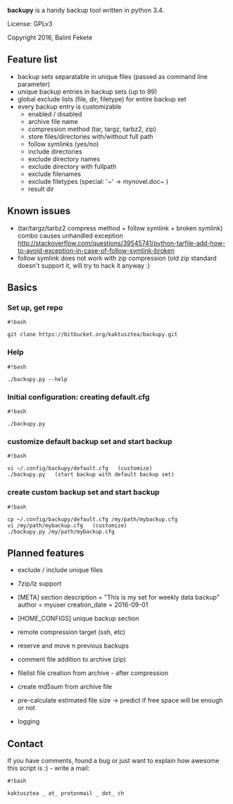 **backupy** is a handy backup tool written in python 3.4.

License: GPLv3

Copyright 2016, Balint Fekete

## Feature list ##

* backup sets separatable in unique files (passed as command line parameter)
* unique backup entries in backup sets (up to 99)
* global exclude lists (file, dir, filetype) for entire backup set
* every backup entry is customizable
    * enabled / disabled
    * archive file name
    * compression method (tar, targz, tarbz2, zip)
    * store files/directories with/without full path
    * follow symlinks (yes/no)
    * include directories
    * exclude directory names
    * exclude directory with fullpath
    * exclude filenames
    * exclude filetypes (special: '~'  →  mynovel.doc~ )
    * result dir

## Known issues ##
* (tar/targz/tarbz2 compress method + follow symlink + broken symlink) combo causes unhandled exception
   http://stackoverflow.com/questions/39545741/python-tarfile-add-how-to-avoid-exception-in-case-of-follow-symlink-broken
* follow symlink does not work with zip compression (old zip standard doesn't support it, will try to hack it anyway :)
 
## Basics ##

### Set up, get repo ###

```
#!bash

git clone https://bitbucket.org/kaktusztea/backupy.git
```


### Help ###

```
#!bash

./backupy.py --help
```


### Initial configuration: creating default.cfg ###

```
#!bash

./backupy.py
```


### customize default backup set and start backup ###

```
#!bash

vi ~/.config/backupy/default.cfg   (customize)
./backupy.py   (start backup with default backup set)
```


### create custom backup set and start backup ###

```
#!bash

cp ~/.config/backupy/default.cfg /my/path/mybackup.cfg
vi /my/path/mybackup.cfg   (customize)
./backupy.py /my/path/mybackup.cfg

```

## Planned features ##
* exclude / include unique files

* 7zip/lz support

* [META] section
  description = "This is my set for weekly data backup"
  author = myuser
  creation_date = 2016-09-01

* [HOME_CONFIGS] unique backup section

* remote compression target (ssh, etc)

* reserve and move n previous backups

* comment file addition to archive (zip)

* filelist file creation from archive - after compression

* create md5sum from archive file

* pre-calculate estimated file size → predict if free space will be enough or not

* logging


## Contact ##
If you have comments, found a bug or just want to explain how awesome this script is :) - write a mail:


```
#!bash

kaktusztea _ at_ protonmail _ dot_ ch
```